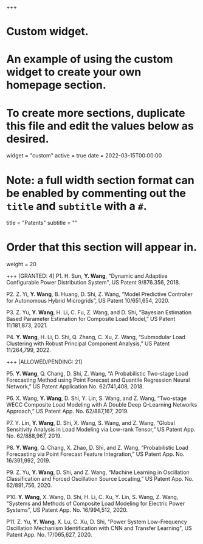+++
# Custom widget.
# An example of using the custom widget to create your own homepage section.
# To create more sections, duplicate this file and edit the values below as desired.
widget = "custom"
active = true
date = 2022-03-15T00:00:00

# Note: a full width section format can be enabled by commenting out the `title` and `subtitle` with a `#`.
title = "Patents"
subtitle = ""

# Order that this section will appear in.
weight = 20

+++ [GRANTED: 4]
P1. H. Sun, __**Y. Wang**__, "Dynamic and Adaptive Configurable Power Distribution System", US Patent 9/876.356, 2018.

P2. Z. Yi, __**Y. Wang**__, B. Huang, D. Shi, Z. Wang, “Model Predictive Controller for Autonomous Hybrid Microgrids”, US Patent 10/651,654, 2020.

P3. Z. Yu, __**Y. Wang**__, H. Li, C. Fu, Z. Wang, and D. Shi, "Bayesian Estimation Based Parameter Estimation for Composite Load Model,” US Patent 11/181,873, 2021.

P4. __**Y. Wang**__, H. Li, D. Shi, Q. Zhang, C. Xu, Z. Wang, “Submodular Load Clustering with Robust Principal Component Analysis,” US Patent 11/264,799, 2022.

+++ [ALLOWED/PENDING: 21]

P5. __**Y. Wang**__, Q. Chang, D. Shi, Z. Wang, “A Probabilistic Two-stage Load Forecasting Method using Point Forecast and Quantile Regression Neural Network,” US Patent Application No. 62/741,408, 2018.

P6. X. Wang, __**Y. Wang**__, D. Shi, Y. Lin, S. Wang, and Z. Wang, “Two-stage WECC Composite Load Modeling with A Double Deep Q-Learning Networks Approach,” US Patent App. No. 62/887,167, 2019.

P7. Y. Lin, __**Y. Wang**__, D. Shi, X. Wang, S. Wang, and Z. Wang, “Global Sensitivity Analysis in Load Modeling via Low-rank Tensor,” US Patent App. No. 62/888,967, 2019.

P8. __**Y. Wang**__, Q. Chang, X. Zhao, D. Shi, and Z. Wang, “Probabilistic Load Forecasting via Point Forecast Feature Integration,” US Patent App. No. 16/391,992, 2019.

P9. Z. Yu, __**Y. Wang**__, D. Shi, and Z. Wang, “Machine Learning in Oscillation Classification and Forced Oscillation Source Locating,” US Patent App. No. 62/891,756, 2020.

P10. __**Y. Wang**__, X. Wang, D. Shi, H. Li, C. Xu, Y. Lin, S. Wang, Z. Wang, "Systems and Methods of Composite Load Modeling for Electric Power Systems", US Patent App. No. 16/994,512, 2020.

P11. Z. Yu, __**Y. Wang**__, X. Lu, C. Xu, D. Shi, "Power System Low-Frequency Oscillation Mechanism Identification with CNN and Transfer Learning", US Patent App. No. 17/065,627, 2020.
